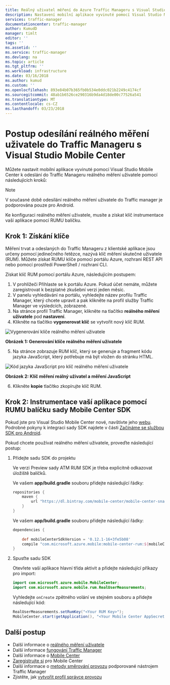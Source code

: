```yaml
---
title: Reálný uživatel měření do Azure Traffic Manageru s Visual Studio Mobile Center | Microsoft Docs
description: Nastavení mobilní aplikace vyvinuté pomocí Visual Studio Mobile Center odeslat reálného měření uživatele do Traffic Manageru
services: traffic-manager
documentationcenter: traffic-manager
author: KumudD
manager: timlt
editor: ''
tags: ''
ms.assetid: ''
ms.service: traffic-manager
ms.devlang: na
ms.topic: article
ms.tgt_pltfrm: ''
ms.workload: infrastructure
ms.date: 03/16/2018
ms.author: kumud
ms.custom: ''
ms.openlocfilehash: 893e84b07b365fb0b534e0ddc021b2249c4174cf
ms.sourcegitcommit: 48ab1b6526ce290316b9da4d18de00c77526a541
ms.translationtype: MT
ms.contentlocale: cs-CZ
ms.lasthandoff: 03/23/2018
---
```

# <a name="how-to-send-real-user-measurements-to-traffic-manager-with-visual-studio-mobile-center"></a>Postup odesílání reálného měření uživatele do Traffic Manageru s Visual Studio Mobile Center

Můžete nastavit mobilní aplikace vyvinuté pomocí Visual Studio Mobile Center k odeslání do Traffic Manageru reálného měření uživatele pomocí následujících kroků:

>[!NOTE]
> V současné době odesílání reálného měření uživatele do Traffic manager je podporována pouze pro Android.

Ke konfiguraci reálného měření uživatele, musíte a získat klíč instrumentace vaší aplikace pomocí RUMU balíčku.

## <a name="step-1-obtain-a-key"></a>Krok 1: Získání klíče
    
Měření trvat a odeslaných do Traffic Manageru z klientské aplikace jsou určeny pomocí jedinečného řetězce, nazývá klíč měření skutečné uživatele (RUM). Můžete získat RUMU klíče pomocí portálu Azure, rozhraní REST API nebo pomocí prostředí PowerShell / rozhraní CLI.

Získat klíč RUM pomocí portálu Azure, následujícím postupem:
   1. V prohlížeči Přihlaste se k portálu Azure. Pokud účet nemáte, můžete zaregistrovat k bezplatné zkušební verzi jeden měsíc.
   2. V panelu vyhledávání na portálu, vyhledejte název profilu Traffic Manager, který chcete upravit a pak klikněte na profil služby Traffic Manager ve výsledcích, zobrazené.
   3. Na stránce profil Traffic Manager, klikněte na tlačítko **reálného měření uživatele** pod **nastavení**.
   4. Klikněte na tlačítko **vygenerovat klíč** se vytvořit nový klíč RUM.
        
   ![Vygenerování klíče reálného měření uživatele](./media/traffic-manager-create-rum-visual-studio/generate-rum-key.png)

   **Obrázek 1: Generování klíče reálného měření uživatele**

   5.   Na stránce zobrazuje RUM klíč, který se generuje a fragment kódu jazyka JavaScript, který potřebuje má být vložen do stránku HTML.
 
   ![Kód jazyka JavaScript pro klíč reálného měření uživatele](./media/traffic-manager-create-rum-visual-studio/rum-key.png)

   **Obrázek 2: Klíč měření reálný uživatel a měření JavaScript**
 
   6. Klikněte **kopie** tlačítko zkopírujte klíč RUM. 

## <a name="step-2-instrument-your-app-with-the-rum-package-of-mobile-center-sdk"></a>Krok 2: Instrumentace vaší aplikace pomocí RUMU balíčku sady Mobile Center SDK

Pokud jste pro Visual Studio Mobile Center nové, navštivte jeho [webu](https://mobile.azure.com). Podrobné pokyny k integraci sady SDK najdete v části [Začínáme se službou SDK pro Android](https://docs.microsoft.com/mobile-center/sdk/getting-started/Android).

Pokud chcete používat reálného měření uživatele, proveďte následující postup:

1.  Přidejte sadu SDK do projektu

    Ve verzi Preview sady ATM RUM SDK je třeba explicitně odkazovat úložiště balíčků.

    Ve vašem **app/build.gradle** souboru přidejte následující řádky:

    ```groovy
    repositories {
        maven {
            url "https://dl.bintray.com/mobile-center/mobile-center-snapshot"
        }
    }
    ```
    Ve vašem **app/build.gradle** souboru přidejte následující řádky:

    ```groovy
    dependencies {   
     
        def mobileCenterSdkVersion = '0.12.1-16+3fe5b08'
        compile "com.microsoft.azure.mobile:mobile-center-rum:${mobileCenterSdkVersion}"
    }
    ```

2. Spusťte sadu SDK

    Otevřete vaší aplikace hlavní třída aktivit a přidejte následující příkazy pro import:

    ```java
    import com.microsoft.azure.mobile.MobileCenter;
    import com.microsoft.azure.mobile.rum.RealUserMeasurements;
    ```

    Vyhledejte `onCreate` zpětného volání ve stejném souboru a přidejte následující kód:

    ```java
    RealUserMeasurements.setRumKey("<Your RUM Key>");
    MobileCenter.start(getApplication(), "<Your Mobile Center AppSecret>", RealUserMeasurements.class);
    ```

## <a name="next-steps"></a>Další postup
- Další informace o [reálného měření uživatele](traffic-manager-rum-overview.md)
- Další informace [fungování Traffic Manager](traffic-manager-overview.md)
- Další informace o [Mobile Center](https://docs.microsoft.com/mobile-center/)
- [Zaregistrujte si](https://mobile.azure.com) pro Mobile Center
- Další informace o [metody směrování provozu](traffic-manager-routing-methods.md) podporované nástrojem Traffic Manager
- Zjistěte, jak [vytvořit profil správce provozu](traffic-manager-create-profile.md)

